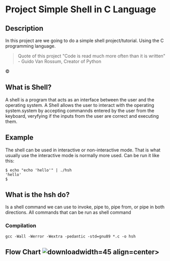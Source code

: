 # Project  Simple Shell in C Language

## Description
In this project are we going to do a simple shell project/tutorial. Using the C programming language.

>Quote of this project
"Code is read much more often than it is written" - Guido Van Rossum, Creator of Python

&copy;

## What is Shell?
A shell is a program that acts as an interface between the user and the operating system. A Shell allows the user to interact with the operating system.system by accepting commannds entered by the user from the keyboard, veryfying if the inputs from the user are correct and executing them.

## Example
The shell can be used in interactive or non-interactive mode. That is what usually use the interactive mode is normally more used. Can be run it like this:
```
$ echo "echo 'hello'" | ./hsh
'hello'
$
```
## What is the hsh do?
Is a shell command we can use to invoke, pipe to, pipe from, or pipe in both directions. All commands that can be run as shell command

### Compilation

`gcc -Wall -Werror -Wextra -pedantic -std=gnu89 *.c -o hsh`

## Flow Chart ![download](https://github.com/user-attachments/assets/ac211d5e-4f07-406c-9b1b-0bccece0e4d0)width=45 align=center>